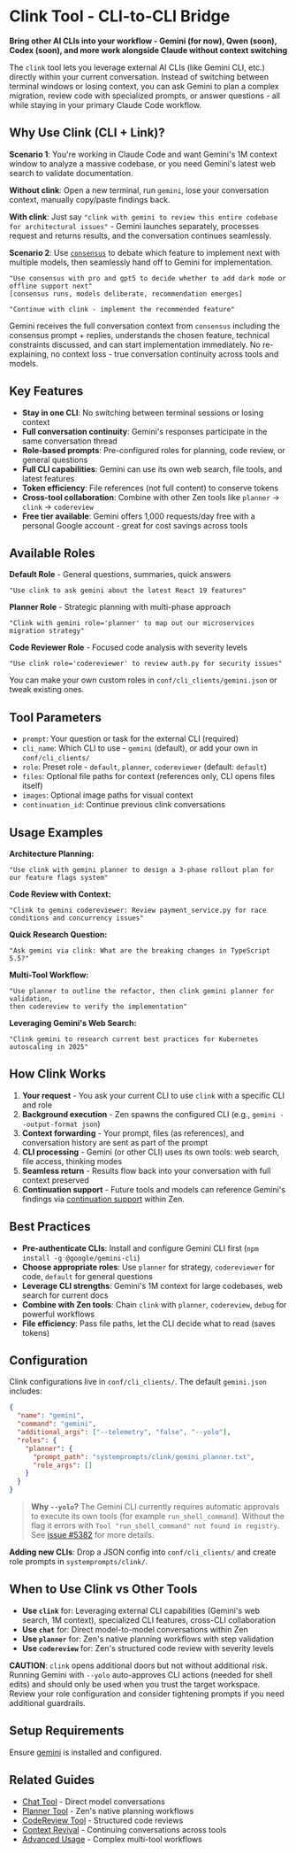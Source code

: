 # Clink Tool - CLI-to-CLI Bridge

**Bring other AI CLIs into your workflow - Gemini (for now), Qwen (soon), Codex (soon), and more work alongside Claude without context switching**

The `clink` tool lets you leverage external AI CLIs (like Gemini CLI, etc.) directly within your current conversation. Instead of switching between terminal windows or losing context, you can ask Gemini to plan a complex migration, review code with specialized prompts, or answer questions - all while staying in your primary Claude Code workflow.

## Why Use Clink (CLI + Link)?

**Scenario 1**: You're working in Claude Code and want Gemini's 1M context window to analyze a massive codebase, or you need Gemini's latest web search to validate documentation.

**Without clink**: Open a new terminal, run `gemini`, lose your conversation context, manually copy/paste findings back.

**With clink**: Just say `"clink with gemini to review this entire codebase for architectural issues"` - Gemini launches separately, processes request and returns results, and the conversation continues seamlessly.

**Scenario 2**: Use [`consensus`](consensus.md) to debate which feature to implement next with multiple models, then seamlessly hand off to Gemini for implementation.

```
"Use consensus with pro and gpt5 to decide whether to add dark mode or offline support next"
[consensus runs, models deliberate, recommendation emerges]

"Continue with clink - implement the recommended feature"
```

Gemini receives the full conversation context from `consensus` including the consensus prompt + replies, understands the chosen feature, technical constraints discussed, and can start implementation immediately. No re-explaining, no context loss - true conversation continuity across tools and models.

## Key Features

- **Stay in one CLI**: No switching between terminal sessions or losing context
- **Full conversation continuity**: Gemini's responses participate in the same conversation thread
- **Role-based prompts**: Pre-configured roles for planning, code review, or general questions
- **Full CLI capabilities**: Gemini can use its own web search, file tools, and latest features
- **Token efficiency**: File references (not full content) to conserve tokens
- **Cross-tool collaboration**: Combine with other Zen tools like `planner` → `clink` → `codereview`
- **Free tier available**: Gemini offers 1,000 requests/day free with a personal Google account - great for cost savings across tools

## Available Roles

**Default Role** - General questions, summaries, quick answers
```
"Use clink to ask gemini about the latest React 19 features"
```

**Planner Role** - Strategic planning with multi-phase approach
```
"Clink with gemini role='planner' to map out our microservices migration strategy"
```

**Code Reviewer Role** - Focused code analysis with severity levels
```
"Use clink role='codereviewer' to review auth.py for security issues"
```

You can make your own custom roles in `conf/cli_clients/gemini.json` or tweak existing ones.

## Tool Parameters

- `prompt`: Your question or task for the external CLI (required)
- `cli_name`: Which CLI to use - `gemini` (default), or add your own in `conf/cli_clients/`
- `role`: Preset role - `default`, `planner`, `codereviewer` (default: `default`)
- `files`: Optional file paths for context (references only, CLI opens files itself)
- `images`: Optional image paths for visual context
- `continuation_id`: Continue previous clink conversations

## Usage Examples

**Architecture Planning:**
```
"Use clink with gemini planner to design a 3-phase rollout plan for our feature flags system"
```

**Code Review with Context:**
```
"Clink to gemini codereviewer: Review payment_service.py for race conditions and concurrency issues"
```

**Quick Research Question:**
```
"Ask gemini via clink: What are the breaking changes in TypeScript 5.5?"
```

**Multi-Tool Workflow:**
```
"Use planner to outline the refactor, then clink gemini planner for validation,
then codereview to verify the implementation"
```

**Leveraging Gemini's Web Search:**
```
"Clink gemini to research current best practices for Kubernetes autoscaling in 2025"
```

## How Clink Works

1. **Your request** - You ask your current CLI to use `clink` with a specific CLI and role
2. **Background execution** - Zen spawns the configured CLI (e.g., `gemini --output-format json`)
3. **Context forwarding** - Your prompt, files (as references), and conversation history are sent as part of the prompt
4. **CLI processing** - Gemini (or other CLI) uses its own tools: web search, file access, thinking modes
5. **Seamless return** - Results flow back into your conversation with full context preserved
6. **Continuation support** - Future tools and models can reference Gemini's findings via [continuation support](../context-revival.md) within Zen. 

## Best Practices

- **Pre-authenticate CLIs**: Install and configure Gemini CLI first (`npm install -g @google/gemini-cli`)
- **Choose appropriate roles**: Use `planner` for strategy, `codereviewer` for code, `default` for general questions
- **Leverage CLI strengths**: Gemini's 1M context for large codebases, web search for current docs
- **Combine with Zen tools**: Chain `clink` with `planner`, `codereview`, `debug` for powerful workflows
- **File efficiency**: Pass file paths, let the CLI decide what to read (saves tokens)

## Configuration

Clink configurations live in `conf/cli_clients/`. The default `gemini.json` includes:

```json
{
  "name": "gemini",
  "command": "gemini",
  "additional_args": ["--telemetry", "false", "--yolo"],
  "roles": {
    "planner": {
      "prompt_path": "systemprompts/clink/gemini_planner.txt",
      "role_args": []
    }
  }
}
```

> **Why `--yolo`?** The Gemini CLI currently requires automatic approvals to execute its own tools (for example `run_shell_command`). Without the flag it errors with `Tool "run_shell_command" not found in registry`. See [issue #5382](https://github.com/google-gemini/gemini-cli/issues/5382) for more details.

**Adding new CLIs**: Drop a JSON config into `conf/cli_clients/` and create role prompts in `systemprompts/clink/`.

## When to Use Clink vs Other Tools

- **Use `clink`** for: Leveraging external CLI capabilities (Gemini's web search, 1M context), specialized CLI features, cross-CLI collaboration
- **Use `chat`** for: Direct model-to-model conversations within Zen
- **Use `planner`** for: Zen's native planning workflows with step validation
- **Use `codereview`** for: Zen's structured code review with severity levels

**CAUTION**: `clink` opens additional doors but not without additional risk. Running Gemini with `--yolo` auto-approves CLI actions (needed for shell edits) and should only be used when you trust the target workspace. Review your role configuration and consider tightening prompts if you need additional guardrails.

## Setup Requirements

Ensure [gemini](https://github.com/google-gemini/gemini-cli) is installed and configured. 

## Related Guides

- [Chat Tool](chat.md) - Direct model conversations
- [Planner Tool](planner.md) - Zen's native planning workflows
- [CodeReview Tool](codereview.md) - Structured code reviews
- [Context Revival](../context-revival.md) - Continuing conversations across tools
- [Advanced Usage](../advanced-usage.md) - Complex multi-tool workflows
